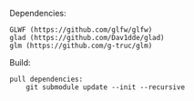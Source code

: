 Dependencies:

    GLWF (https://github.com/glfw/glfw)
    glad (https://github.com/Dav1dde/glad)
    glm (https://github.com/g-truc/glm)

Build:

    pull dependencies:
        git submodule update --init --recursive
